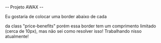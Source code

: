 



-- Projeto AWAX --

Eu gostaria de colocar uma border abaixo de cada <p> da class "price-benefits"
porém essa border tem um comprimento limitado (cerca de 10px), mas não sei como resolver isso!
Trabalhando nisso atualmente!